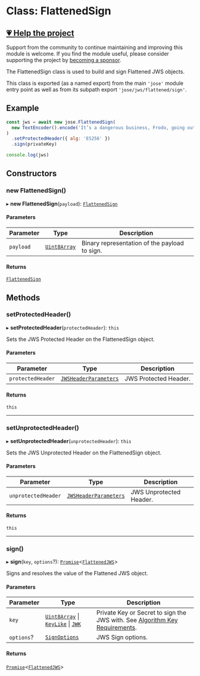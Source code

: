 # Class: FlattenedSign

## [💗 Help the project](https://github.com/sponsors/panva)

Support from the community to continue maintaining and improving this module is welcome. If you find the module useful, please consider supporting the project by [becoming a sponsor](https://github.com/sponsors/panva).

The FlattenedSign class is used to build and sign Flattened JWS objects.

This class is exported (as a named export) from the main `'jose'` module entry point as well as
from its subpath export `'jose/jws/flattened/sign'`.

## Example

```js
const jws = await new jose.FlattenedSign(
  new TextEncoder().encode('It’s a dangerous business, Frodo, going out your door.'),
)
  .setProtectedHeader({ alg: 'ES256' })
  .sign(privateKey)

console.log(jws)
```

## Constructors

### new FlattenedSign()

▸ **new FlattenedSign**(`payload`): [`FlattenedSign`](FlattenedSign.md)

#### Parameters

| Parameter | Type | Description |
| ------ | ------ | ------ |
| `payload` | [`Uint8Array`](https://developer.mozilla.org/docs/Web/JavaScript/Reference/Global_Objects/Uint8Array) | Binary representation of the payload to sign. |

#### Returns

[`FlattenedSign`](FlattenedSign.md)

## Methods

### setProtectedHeader()

▸ **setProtectedHeader**(`protectedHeader`): `this`

Sets the JWS Protected Header on the FlattenedSign object.

#### Parameters

| Parameter | Type | Description |
| ------ | ------ | ------ |
| `protectedHeader` | [`JWSHeaderParameters`](../../../../types/interfaces/JWSHeaderParameters.md) | JWS Protected Header. |

#### Returns

`this`

***

### setUnprotectedHeader()

▸ **setUnprotectedHeader**(`unprotectedHeader`): `this`

Sets the JWS Unprotected Header on the FlattenedSign object.

#### Parameters

| Parameter | Type | Description |
| ------ | ------ | ------ |
| `unprotectedHeader` | [`JWSHeaderParameters`](../../../../types/interfaces/JWSHeaderParameters.md) | JWS Unprotected Header. |

#### Returns

`this`

***

### sign()

▸ **sign**(`key`, `options`?): [`Promise`](https://developer.mozilla.org/docs/Web/JavaScript/Reference/Global_Objects/Promise)\<[`FlattenedJWS`](../../../../types/interfaces/FlattenedJWS.md)\>

Signs and resolves the value of the Flattened JWS object.

#### Parameters

| Parameter | Type | Description |
| ------ | ------ | ------ |
| `key` | [`Uint8Array`](https://developer.mozilla.org/docs/Web/JavaScript/Reference/Global_Objects/Uint8Array) \| [`KeyLike`](../../../../types/type-aliases/KeyLike.md) \| [`JWK`](../../../../types/interfaces/JWK.md) | Private Key or Secret to sign the JWS with. See [Algorithm Key Requirements](https://github.com/panva/jose/issues/210#jws-alg). |
| `options`? | [`SignOptions`](../../../../types/interfaces/SignOptions.md) | JWS Sign options. |

#### Returns

[`Promise`](https://developer.mozilla.org/docs/Web/JavaScript/Reference/Global_Objects/Promise)\<[`FlattenedJWS`](../../../../types/interfaces/FlattenedJWS.md)\>
